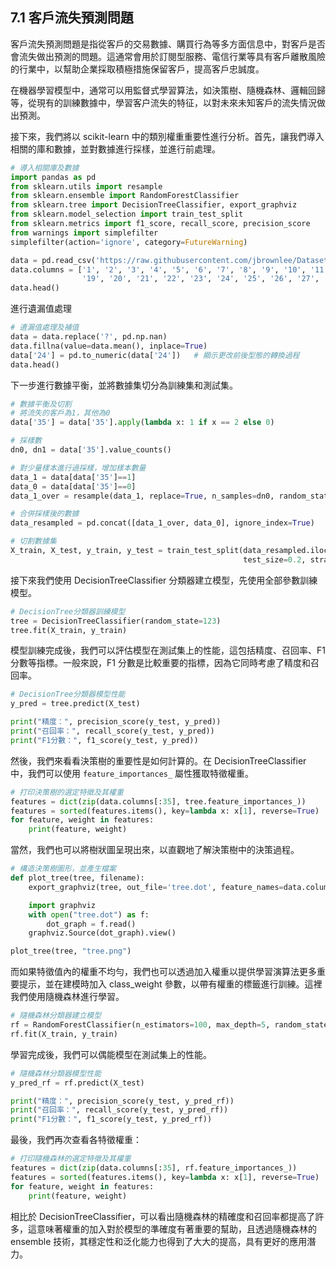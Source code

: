 ## 7.1 客戶流失預測問題

客戶流失預測問題是指從客戶的交易數據、購買行為等多方面信息中，對客戶是否會流失做出預測的問題。這通常會用於訂閱型服務、電信行業等具有客戶離散風險的行業中，以幫助企業採取積極措施保留客戶，提高客戶忠誠度。

在機器學習模型中，通常可以用監督式學習算法，如決策樹、隨機森林、邏輯回歸等，從現有的訓練數據中，學習客户流失的特征，以對未來未知客戶的流失情況做出預測。

接下來，我們將以 scikit-learn 中的類別權重重要性進行分析。首先，讓我們導入相關的庫和數據，並對數據進行採樣，並進行前處理。


```python
# 導入相關庫及數據
import pandas as pd
from sklearn.utils import resample
from sklearn.ensemble import RandomForestClassifier
from sklearn.tree import DecisionTreeClassifier, export_graphviz
from sklearn.model_selection import train_test_split
from sklearn.metrics import f1_score, recall_score, precision_score
from warnings import simplefilter
simplefilter(action='ignore', category=FutureWarning)

data = pd.read_csv('https://raw.githubusercontent.com/jbrownlee/Datasets/master/horse-colic.csv', header=None, delim_whitespace=True)
data.columns = ['1', '2', '3', '4', '5', '6', '7', '8', '9', '10', '11', '12', '13', '14', '15', '16', '17', '18', 
                '19', '20', '21', '22', '23', '24', '25', '26', '27', '28', '29', '30', '31', '32', '33', '34', '35']
data.head()
```


進行遺漏值處理

```python
# 遺漏值處理及補值
data = data.replace('?', pd.np.nan)
data.fillna(value=data.mean(), inplace=True)
data['24'] = pd.to_numeric(data['24'])   # 顯示更改前後型態的轉換過程
data.head()
```

下一步進行數據平衡，並將數據集切分為訓練集和測試集。

```python
# 數據平衡及切割
# 將流失的客戶為1，其他為0
data['35'] = data['35'].apply(lambda x: 1 if x == 2 else 0)

# 採樣數
dn0, dn1 = data['35'].value_counts()

# 對少量樣本進行過採樣，增加樣本數量
data_1 = data[data['35']==1]
data_0 = data[data['35']==0]
data_1_over = resample(data_1, replace=True, n_samples=dn0, random_state=123)

# 合併採樣後的數據
data_resampled = pd.concat([data_1_over, data_0], ignore_index=True)

# 切割數據集
X_train, X_test, y_train, y_test = train_test_split(data_resampled.iloc[:, :35], data_resampled.iloc[:, 35], 
                                                    test_size=0.2, stratify=data_resampled.iloc[:, 35], random_state=123)
```

接下來我們使用 DecisionTreeClassifier 分類器建立模型，先使用全部參數訓練模型。

```python
# DecisionTree分類器訓練模型
tree = DecisionTreeClassifier(random_state=123)
tree.fit(X_train, y_train)
```


模型訓練完成後，我們可以評估模型在測試集上的性能，這包括精度、召回率、F1 分數等指標。一般來說，F1 分數是比較重要的指標，因為它同時考慮了精度和召回率。


```python
# DecisionTree分類器模型性能
y_pred = tree.predict(X_test)

print("精度：", precision_score(y_test, y_pred))
print("召回率：", recall_score(y_test, y_pred))
print("F1分數：", f1_score(y_test, y_pred))
```


然後，我們來看看決策樹的重要性是如何計算的。在 DecisionTreeClassifier 中，我們可以使用 `feature_importances_` 屬性獲取特徵權重。

```python
# 打印決策樹的選定特徵及其權重
features = dict(zip(data.columns[:35], tree.feature_importances_))
features = sorted(features.items(), key=lambda x: x[1], reverse=True)
for feature, weight in features:
    print(feature, weight)
```


當然，我們也可以將樹狀圖呈現出來，以直觀地了解決策樹中的決策過程。

```python
# 構造決策樹圖形，並產生檔案
def plot_tree(tree, filename):
    export_graphviz(tree, out_file='tree.dot', feature_names=data.columns[:35], class_names=['0', '1'], rounded=True, proportion=False, precision=2, filled=True)

    import graphviz
    with open("tree.dot") as f:
        dot_graph = f.read()
    graphviz.Source(dot_graph).view()

plot_tree(tree, "tree.png")
```

而如果特徵值內的權重不均勻，我們也可以透過加入權重以提供學習演算法更多重要提示，並在建模時加入	class_weight 參數，以帶有權重的標籤進行訓練。這裡我們使用隨機森林進行學習。


```python
# 隨機森林分類器建立模型
rf = RandomForestClassifier(n_estimators=100, max_depth=5, random_state=123, class_weight='balanced', criterion='entropy')
rf.fit(X_train, y_train)
```


學習完成後，我們可以偶能模型在測試集上的性能。


```python
# 隨機森林分類器模型性能
y_pred_rf = rf.predict(X_test)

print("精度：", precision_score(y_test, y_pred_rf))
print("召回率：", recall_score(y_test, y_pred_rf))
print("F1分數：", f1_score(y_test, y_pred_rf))
```


最後，我們再次查看各特徵權重：

```python
# 打印隨機森林的選定特徵及其權重
features = dict(zip(data.columns[:35], rf.feature_importances_))
features = sorted(features.items(), key=lambda x: x[1], reverse=True)
for feature, weight in features:
    print(feature, weight)
```


相比於 DecisionTreeClassifier，可以看出隨機森林的精確度和召回率都提高了許多，這意味著權重的加入對於模型的準確度有著重要的幫助，且透過隨機森林的 ensemble 技術，其穩定性和泛化能力也得到了大大的提高，具有更好的應用潛力。